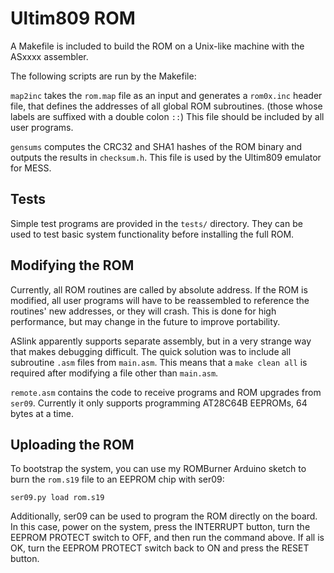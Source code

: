 Ultim809 ROM
============

A Makefile is included to build the ROM on a Unix-like machine with the ASxxxx assembler.

The following scripts are run by the Makefile:

`map2inc` takes the `rom.map` file as an input and generates a `rom0x.inc` header file, that defines the addresses of all global ROM subroutines. (those whose labels are suffixed with a double colon `::`) This file should be included by all user programs.

`gensums` computes the CRC32 and SHA1 hashes of the ROM binary and outputs the results in `checksum.h`. This file is used by the Ultim809 emulator for MESS.

Tests
-----
Simple test programs are provided in the `tests/` directory. They can be used to test basic system functionality before installing the full ROM.

Modifying the ROM
-----------------
Currently, all ROM routines are called by absolute address. If the ROM is modified, all user programs will have to be reassembled to reference the routines' new addresses, or they will crash. This is done for high performance, but may change in the future to improve portability.

ASlink apparently supports separate assembly, but in a very strange way that makes debugging difficult. The quick solution was to include all subroutine `.asm` files from `main.asm`. This means that a `make clean all` is required after modifying a file other than `main.asm`.

`remote.asm` contains the code to receive programs and ROM upgrades from `ser09`. Currently it only supports programming AT28C64B EEPROMs, 64 bytes at a time.

Uploading the ROM
-----------------
To bootstrap the system, you can use my ROMBurner Arduino sketch to burn the `rom.s19` file to an EEPROM chip with ser09:

`ser09.py load rom.s19`

Additionally, ser09 can be used to program the ROM directly on the board. In this case, power on the system, press the INTERRUPT button, turn the EEPROM PROTECT switch to OFF, and then run the command above. If all is OK, turn the EEPROM PROTECT switch back to ON and press the RESET button.